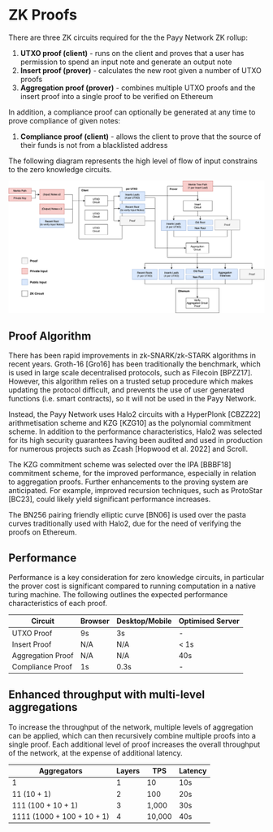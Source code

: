 # ZK Proofs

There are three ZK circuits required for the the Payy Network ZK rollup:

1. **UTXO proof (client)** - runs on the client and proves that a user has permission to spend an input note and generate an output note
2. **Insert proof (prover)** - calculates the new root given a number of UTXO proofs
3. **Aggregation proof (prover)** - combines multiple UTXO proofs and the insert proof into a single proof to be verified on Ethereum

In addition, a compliance proof can optionally be generated at any time to prove compliance of given notes:

1. **Compliance proof (client)** - allows the client to prove that the source of their funds is not from a blacklisted address

The following diagram represents the high level of flow of input constrains to the zero knowledge circuits.

![ZK process flow](../.gitbook/assets/zk-flow.png)

## Proof Algorithm

There has been rapid improvements in zk-SNARK/zk-STARK algorithms in recent years. Groth-16 \[Gro16] has been traditionally the benchmark, which is used in large scale decentralised protocols, such as Filecoin \[BPZZ17]. However, this algorithm relies on a trusted setup procedure which makes updating the protocol difficult, and prevents the use of user generated functions (i.e. smart contracts), so it will not be used in the Payy Network.

Instead, the Payy Network uses Halo2 circuits with a HyperPlonk \[CBZZ22] arithmetisation scheme and KZG \[KZG10] as the polynomial commitment scheme. In addition to the performance characteristics, Halo2 was selected for its high security guarantees having been audited and used in production for numerous projects such as Zcash \[Hopwood et al. 2022] and Scroll.

The KZG commitment scheme was selected over the IPA \[BBBF18] commitment scheme, for the improved performance, especially in relation to aggregation proofs. Further enhancements to the proving system are anticipated. For example, improved recursion techniques, such as ProtoStar \[BC23], could likely yield significant performance increases.

The BN256 pairing friendly elliptic curve \[BN06] is used over the pasta curves traditionally used with Halo2, due for the need of verifying the proofs on Ethereum.

## Performance

Performance is a key consideration for zero knowledge circuits, in particular the prover cost is significant compared to running computation in a native turing machine. The following outlines the expected performance characteristics of each proof.

| Circuit           | Browser | Desktop/Mobile | Optimised Server |
| ----------------- | ------- | -------------- | ---------------- |
| UTXO Proof        | 9s      | 3s             | -                |
| Insert Proof      | N/A     | N/A            | < 1s             |
| Aggregation Proof | N/A     | N/A            | 40s              |
| Compliance Proof  | 1s      | 0.3s           | -                |

## Enhanced throughput with multi-level aggregations

To increase the throughput of the network, multiple levels of aggregation can be applied, which can then recursively combine multiple proofs into a single proof. Each additional level of proof increases the overall throughput of the network, at the expense of additional latency.

| Aggregators                | Layers | TPS    | Latency |
| -------------------------- | ------ | ------ | ------- |
| 1                          | 1      | 10     | 10s     |
| 11 (10 + 1)                | 2      | 100    | 20s     |
| 111 (100 + 10 + 1)         | 3      | 1,000  | 30s     |
| 1111 (1000 + 100 + 10 + 1) | 4      | 10,000 | 40s     |
